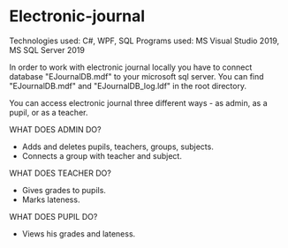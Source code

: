 # Electronic-journal

Technologies used: C#, WPF, SQL
Programs used: MS Visual Studio 2019, MS SQL Server 2019

In order to work with electronic journal locally you have to
connect database "EJournalDB.mdf" to your microsoft sql server.
You can find "EJournalDB.mdf" and "EJournalDB_log.ldf" in the root directory.

You can access electronic journal three different ways - as admin, as a pupil, or as a teacher.

WHAT DOES ADMIN DO?
- Adds and deletes pupils, teachers, groups, subjects. 
- Connects a group with teacher and subject.

WHAT DOES TEACHER DO?
- Gives grades to pupils.
- Marks lateness.

WHAT DOES PUPIL DO?
- Views his grades and lateness.
